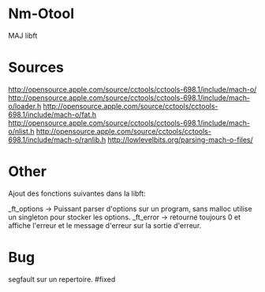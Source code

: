 # Nm-Otool
MAJ libft

# Sources
http://opensource.apple.com/source/cctools/cctools-698.1/include/mach-o/
http://opensource.apple.com/source/cctools/cctools-698.1/include/mach-o/loader.h
http://opensource.apple.com/source/cctools/cctools-698.1/include/mach-o/fat.h
http://opensource.apple.com/source/cctools/cctools-698.1/include/mach-o/nlist.h
http://opensource.apple.com/source/cctools/cctools-698.1/include/mach-o/ranlib.h
http://lowlevelbits.org/parsing-mach-o-files/

# Other
Ajout des fonctions suivantes dans la libft:

_ft_options -> Puissant parser d'options sur un program, sans malloc utilise un singleton pour stocker les options.
_ft_error -> retourne toujours 0 et affiche l'erreur et le message d'erreur sur la sortie d'erreur.

# Bug
segfault sur un repertoire. #fixed
